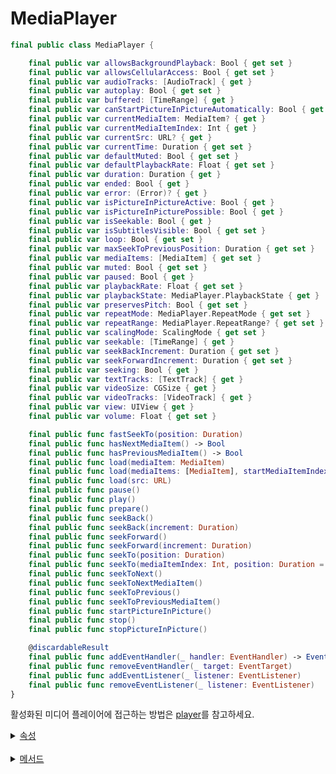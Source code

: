# MediaPlayer

```swift
final public class MediaPlayer {

    final public var allowsBackgroundPlayback: Bool { get set }
    final public var allowsCellularAccess: Bool { get set }
    final public var audioTracks: [AudioTrack] { get }
    final public var autoplay: Bool { get set }
    final public var buffered: [TimeRange] { get }
    final public var canStartPictureInPictureAutomatically: Bool { get set }
    final public var currentMediaItem: MediaItem? { get }
    final public var currentMediaItemIndex: Int { get }
    final public var currentSrc: URL? { get }
    final public var currentTime: Duration { get set }
    final public var defaultMuted: Bool { get set }
    final public var defaultPlaybackRate: Float { get set }
    final public var duration: Duration { get }
    final public var ended: Bool { get }
    final public var error: (Error)? { get }
    final public var isPictureInPictureActive: Bool { get }
    final public var isPictureInPicturePossible: Bool { get }
    final public var isSeekable: Bool { get }
    final public var isSubtitlesVisible: Bool { get set }
    final public var loop: Bool { get set }
    final public var maxSeekToPreviousPosition: Duration { get set }
    final public var mediaItems: [MediaItem] { get set }
    final public var muted: Bool { get set }
    final public var paused: Bool { get }
    final public var playbackRate: Float { get set }
    final public var playbackState: MediaPlayer.PlaybackState { get }
    final public var preservesPitch: Bool { get set }
    final public var repeatMode: MediaPlayer.RepeatMode { get set }
    final public var repeatRange: MediaPlayer.RepeatRange? { get set }
    final public var scalingMode: ScalingMode { get set }
    final public var seekable: [TimeRange] { get }
    final public var seekBackIncrement: Duration { get set }
    final public var seekForwardIncrement: Duration { get set }
    final public var seeking: Bool { get }
    final public var textTracks: [TextTrack] { get }
    final public var videoSize: CGSize { get }
    final public var videoTracks: [VideoTrack] { get }
    final public var view: UIView { get }
    final public var volume: Float { get set }

    final public func fastSeekTo(position: Duration)
    final public func hasNextMediaItem() -> Bool
    final public func hasPreviousMediaItem() -> Bool
    final public func load(mediaItem: MediaItem)
    final public func load(mediaItems: [MediaItem], startMediaItemIndex: Int = 0)
    final public func load(src: URL)
    final public func pause()
    final public func play()
    final public func prepare()
    final public func seekBack()
    final public func seekBack(increment: Duration)
    final public func seekForward()
    final public func seekForward(increment: Duration)
    final public func seekTo(position: Duration)
    final public func seekTo(mediaItemIndex: Int, position: Duration = .indefinite)
    final public func seekToNext()
    final public func seekToNextMediaItem()
    final public func seekToPrevious()
    final public func seekToPreviousMediaItem()
    final public func startPictureInPicture()
    final public func stop()
    final public func stopPictureInPicture()

    @discardableResult
    final public func addEventHandler(_ handler: EventHandler) -> EventTarget
    final public func removeEventHandler(_ target: EventTarget)
    final public func addEventListener(_ listener: EventListener)
    final public func removeEventListener(_ listener: EventListener)
}
```

활성화된 미디어 플레이어에 접근하는 방법은 [player](../media-player-view-controller/home.md#player)를 참고하세요.


<details>
<summary>
    <a href="./details.md#속성">속성</a>
</summary>

- [var allowsBackgroundPlayback: Bool](./details.md#allowsBackgroundPlayback)

- [var allowsCellularAccess: Bool](./details.md#allowscellularaccess)

- [var audioTracks: [AudioTrack]](./details.md#audiotracks)

- [var autoplay: Bool](./details.md#autoplay)

- [var buffered: [TimeRange]](./details.md#buffered)

- [var canStartPictureInPictureAutomatically: Bool](./details.md#canstartpictureinpictureautomatically)

- [var currentMediaItem: MediaItem?](./details.md#currentmediaitem)

- [var currentMediaItemIndex: Int](./details.md#currentmediaitemindex)

- [var currentSrc: URL?](./details.md#currentsrc)

- [var currentTime: Duration](./details.md#currenttime)

- [var defaultMuted: Bool](./details.md#defaultmuted)

- [var defaultPlaybackRate: Float](./details.md#defaultplaybackrate)

- [var duration: Duration](./details.md#duration)

- [var ended: Bool](./details.md#ended)

- [var error: Error?](./details.md#error)

- [var isPictureInPictureActive: Bool](./details.md#ispictureinpictureactive)

- [var isPictureInPicturePossible: Bool](./details.md#ispictureinpicturepossible)

- [var isSeekable: Bool](./details.md#isseekable)

- [var isSubtitlesVisible: Bool](./details.md#issubtitlesvisible)

- [var loop: Bool](./details.md#loop)

- [var maxSeekToPreviousPosition: Duration](./details.md#maxseektopreviousposition)

- [var mediaItems: [MediaItem]](./details.md#mediaitems)

- [var muted: Bool](./details.md#muted)

- [var paused: Bool](./details.md#paused)

- [var playbackRate: Float](./details.md#playbackrate)

- [var playbackState: PlaybackState](./details.md#playbackstate)

- [var preservesPitch: Bool](./details.md#preservespitch)

- [var repeatMode: RepeatMode](./details.md#repeatmode)

- [var repeatRange: RepeatRange?](./details.md#repeatrange)

- [var scalingMode: ScalingMode](./details.md#scalingmode)

- [var seekable: [TimeRange]](./details.md#seekable)

- [var seekBackIncrement: Duration](./details.md#seekbackincrement)

- [var seekForwardIncrement: Duration](./details.md#seekforwardincrement)

- [var seeking: Bool](./details.md#seeking)

- [var textTracks: [TextTrack]](./details.md#texttracks)

- [var videoSize: CGSize](./details.md#videosize)

- [var videoTracks: [VideoTrack]](./details.md#videotracks)

- [var view: UIView](./details.md#view)

- [var volume: Float](./details.md#volume)

</details>
<br>

<details>
<summary>
    <a href="./details.md#메서드">메서드</a>
</summary>

- [func fastSeekTo(position: Duration)](./details.md#fastseektoposition)

- [func hasNextMediaItem() -> Bool](./details.md#hasnextmediaitem)

- [func hasPreviousMediaItem()-> Bool](./details.md#haspreviousmediaitem)

- [func load(mediaItem: MediaItem)](./details.md#loadmediaitem)

- [func load(mediaItems: [MediaItem], startMediaItemIndex: Int)](./details.md#loadmediaitemsstartmediaitemindex)

- [func load(src: URL)](./details.md#loadsrc)

- [func pause()](./details.md#pause)

- [func play()](./details.md#play)

- [func prepare()](./details.md#prepare)

- [func seekBack()](./details.md#seekback)

- [func seekBack(increment: Duration)](./details.md#seekbackincrement)

- [func seekForward()](./details.md#seekforward)

- [func seekForward(increment: Duration)](./details.md#seekforwardincrement)

- [func seekTo(position: Duration)](./details.md#seektoposition)

- [func seekTo(mediaItemIndex: Int, position: Duration)](./details.md#seektomediaitemindexposition)

- [func seekToNext()](./details.md#seektonext)

- [func seekToNextMediaItem()](./details.md#seektonextmediaitem)

- [func seekToPrevious()](./details.md#seektoprevious)

- [func seekToPreviousMediaItem()](./details.md#seektopreviousmediaitem)

- [func startPictureInPicture()](./details.md#startpictureinpicture)

- [func stop()](./details.md#stop)

- [func stopPictureInPicture()](./details.md#stoppictureinpicture)

- [func addEventHandler(_ handler: Handler) -> EventTarget](./details.md#addeventhandler_)

- [func removeEventHandler(target: EventTarget)](./details.md#removeeventhandler_)

- [func addEventListener(_ listener: EventListener)](./details.md#addeventlistener_)

- [func removeEventListener(_ listener: EventListener)](./details.md#removeeventlistener_)

</details>
<br>

